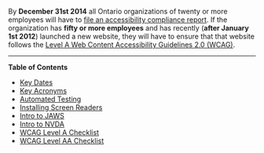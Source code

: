 By **December 31st 2014** all Ontario organizations of twenty or more employees will have to [file an accessibility compliance report](http://www.ontario.ca/government/file-accessibility-compliance-report). If the organization has **fifty or more employees** and has recently (**after January 1st 2012**) launched a new website, they will have to ensure that that website follows the [Level A Web Content Accessibility Guidelines 2.0 (WCAG)](http://www.w3.org/WAI/WCAG20/quickref/Overview.php).

---

**Table of Contents**

- [Key Dates](https://github.com/twg/accessibility/wiki/Key-Dates)
- [Key Acronyms](https://github.com/twg/accessibility/wiki/Key-Acronyms)
- [Automated Testing](https://github.com/twg/accessibility/wiki/Automated-Testing)
- [Installing Screen Readers](https://github.com/twg/accessibility/wiki/Installing-Screen-Readers)
- [Intro to JAWS](https://github.com/twg/accessibility/wiki/Intro-to-JAWS)
- [Intro to NVDA](https://github.com/twg/accessibility/wiki/Intro-to-NVDA)
- [WCAG Level A Checklist](https://github.com/twg/accessibility/wiki/WCAG-Level-A-Checklist)
- [WCAG Level AA Checklist](https://github.com/twg/accessibility/wiki/WCAG-Level-AA-Checklist)
